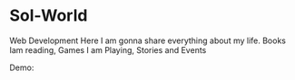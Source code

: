 # Sol-World
Web Development
Here I am gonna share everything about my life. Books Iam reading, Games I am Playing, Stories and Events

Demo:
